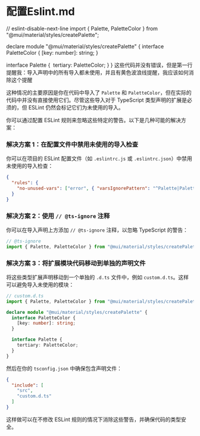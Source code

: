 # 配置Eslint.md

// eslint-disable-next-line
import { Palette, PaletteColor } from "@mui/material/styles/createPalette";

declare module "@mui/material/styles/createPalette" {
  interface PaletteColor {
[key: number]: string;
  }

  interface Palette {
​    tertiary: PaletteColor;
  }
}
这些代码并没有错误，但是第一行提醒我：导入声明中的所有导入都未使用，并且有黄色波浪线提醒，我应该如何消除这个提醒



这种情况的主要原因是你在代码中导入了 `Palette` 和 `PaletteColor`，但在实际的代码中并没有直接使用它们。尽管这些导入对于 TypeScript 类型声明的扩展是必须的，但 ESLint 仍然会标记它们为未使用的导入。

你可以通过配置 ESLint 规则来忽略这些特定的警告。以下是几种可能的解决方案：

### 解决方案 1：在配置文件中禁用未使用的导入检查

你可以在项目的 ESLint 配置文件（如 `.eslintrc.js` 或 `.eslintrc.json`）中禁用未使用的导入检查：

```json
{
  "rules": {
    "no-unused-vars": ["error", { "varsIgnorePattern": "^Palette|PaletteColor$" }]
  }
}
```

### 解决方案 2：使用 `// @ts-ignore` 注释

你可以在导入声明上方添加 `// @ts-ignore` 注释，以忽略 TypeScript 的警告：

```typescript
// @ts-ignore
import { Palette, PaletteColor } from "@mui/material/styles/createPalette";
```

### 解决方案 3：将扩展模块代码移动到单独的声明文件

将这些类型扩展声明移动到一个单独的 `.d.ts` 文件中，例如 `custom.d.ts`。这样可以避免导入未使用的模块：

```typescript
// custom.d.ts
import { Palette, PaletteColor } from "@mui/material/styles/createPalette";

declare module "@mui/material/styles/createPalette" {
  interface PaletteColor {
    [key: number]: string;
  }

  interface Palette {
    tertiary: PaletteColor;
  }
}
```

然后在你的 `tsconfig.json` 中确保包含声明文件：

```json
{
  "include": [
    "src",
    "custom.d.ts"
  ]
}
```

这样做可以在不修改 ESLint 规则的情况下消除这些警告，并确保代码的类型安全。